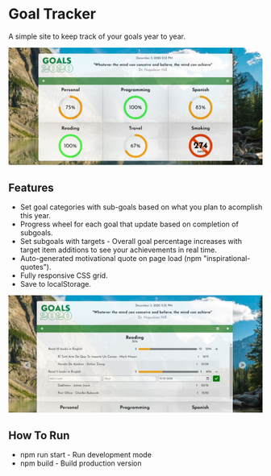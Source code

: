 # Goal Tracker

A simple site to keep track of your goals year to year.

![Goal Tracker Screenshot #1](./src/assets/screens/screen1.jpg)

## Features

-   Set goal categories with sub-goals based on what you plan to acomplish this year.
-   Progress wheel for each goal that update based on completion of subgoals.
-   Set subgoals with targets - Overall goal percentage increases with target item additions to see your achievements in real time.
-   Auto-generated motivational quote on page load (npm "inspirational-quotes").
-   Fully responsive CSS grid.
-   Save to localStorage.


![Goal Tracker Screenshot #2](./src/assets/screens/screen2.jpg)

## How To Run

-   npm run start - Run development mode
-   npm build - Build production version
